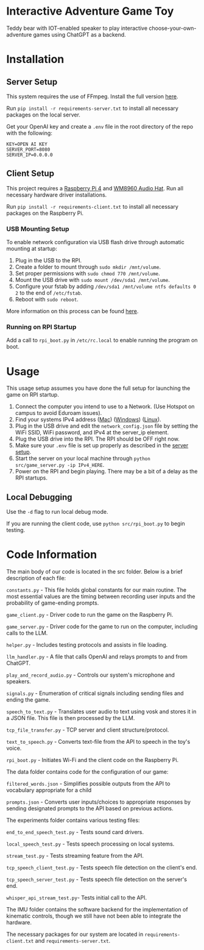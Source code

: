 
# Interactive Adventure Game Toy

Teddy bear with IOT-enabled speaker to play interactive choose-your-own-adventure games using ChatGPT as a backend.

# Installation

## Server Setup

This system requires the use of FFmpeg. Install the full version [here](https://ffmpeg.org/download.html).

Run ```pip install -r requirements-server.txt``` to install all necessary packages on the local server.

Get your OpenAI key and create a ```.env``` file in the root directory of the repo with the following:
```
KEY=OPEN AI KEY
SERVER_PORT=8080
SERVER_IP=0.0.0.0
```

## Client Setup
This project requires a [Raspberry Pi 4](https://www.raspberrypi.com/products/raspberry-pi-4-model-b/) and [WM8960 Audio Hat](https://www.waveshare.com/wm8960-audio-hat.htm). Run all necessary hardware driver installations.

Run ```pip install -r requirements-client.txt``` to install all necessary packages on the Raspberry Pi.

### USB Mounting Setup
To enable network configuration via USB flash drive through automatic mounting at startup:
1. Plug in the USB to the RPI.
2. Create a folder to mount through ```sudo mkdir /mnt/volume```.
3. Set proper permissions with ```sudo chmod 770 /mnt/volume```.
4. Mount the USB drive with ```sudo mount /dev/sda1 /mnt/volume```.
5. Configure your fstab by adding ```/dev/sda1 /mnt/volume ntfs defaults 0 2``` to the end of ```/etc/fstab```.
6. Reboot with ```sudo reboot```.

More information on this process can be found [here](https://gist.github.com/etes/aa76a6e9c80579872e5f).

### Running on RPI Startup

Add a call to ```rpi_boot.py``` in ```/etc/rc.local``` to enable running the program on boot.

# Usage

This usage setup assumes you have done the full setup for launching the game on RPI startup.

1. Connect the computer you intend to use to a Network. (Use Hotspot on campus to avoid Eduroam issues).
2. Find your systems IPv4 address ([Mac](https://www.security.org/vpn/find-mac-ip-address/)) ([Windows](https://support.microsoft.com/en-us/windows/find-your-ip-address-in-windows-f21a9bbc-c582-55cd-35e0-73431160a1b9)) ([Linux](https://phoenixnap.com/kb/how-to-find-ip-address-linux)).
3. Plug in the USB drive and edit the ```network_config.json``` file by setting the WiFi SSID, WiFi password, and IPv4 at the server_ip element.
4. Plug the USB drive into the RPI. The RPI should be OFF right now.
5. Make sure your ```.env``` file is set up properly as described in the [server setup](#server-setup).
6. Start the server on your local machine through ```python src/game_server.py -ip IPv4_HERE```.
7. Power on the RPI and begin playing. There may be a bit of a delay as the RPI startups.

## Local Debugging

Use the ```-d``` flag to run local debug mode.

If you are running the client code, use ```python src/rpi_boot.py``` to begin testing.


# Code Information

The main body of our code is located in the src folder. Below is a brief description of each file:

```constants.py``` - This file holds global constants for our main routine. The most essential values are the timing between recording user inputs and the probability of game-ending prompts. 

```game_client.py``` -
  Driver code to run the game on the Raspberry Pi. 

```game_server.py``` -
   Driver code for the game to run on the computer, including calls to the LLM.

```helper.py``` -
  Includes testing protocols and assists in file loading.

```llm_handler.py``` -
  A file that calls OpenAI and relays prompts to and from ChatGPT.

```play_and_record_audio.py``` -
  Controls our system's microphone and speakers. 

```signals.py``` -
  Enumeration of critical signals including sending files and ending the game.

```speech_to_text.py``` -
  Translates user audio to text using vosk and stores it in a JSON file. This file is then processed by the LLM.

  ```tcp_file_transfer.py``` -
  TCP server and client structure/protocol. 

  ```text_to_speech.py``` -
  Converts text-file from the API to speech in the toy's voice.

  ```rpi_boot.py``` -
  Initiates Wi-Fi and the client code on the Raspberry Pi.

The data folder contains code for the configuration of our game:

```filtered_words.json``` -
Simplifies possible outputs from the API to vocabulary appropriate for a child

```prompts.json``` -
Converts user inputs/choices to appropriate responses by sending designated prompts to the API based on previous actions. 

The experiments folder contains various testing files:

```end_to_end_speech_test.py``` - 
Tests sound card drivers.

```local_speech_test.py``` -
Tests speech processing on local systems. 

```stream_test.py``` -
Tests streaming feature from the API.

```tcp_speech_client_test.py``` -
Tests speech file detection on the client's end.

```tcp_speech_server_test.py``` -
Tests speech file detection on the server's end.

```whisper_api_stream_test.py```-
Tests initial call to the API.


The IMU folder contains the software backend for the implementation of kinematic controls, though we still have not been able to integrate the hardware.

The necessary packages for our system are located in ```requirements-client.txt``` and ```requirements-server.txt```.


  
  



  


  
  

